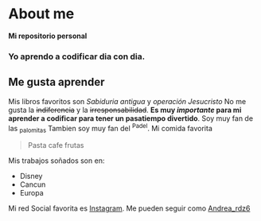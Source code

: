 # About me
**Mi repositorio personal**
### Yo aprendo a codificar dia con dia.
## Me gusta aprender
Mis libros favoritos son *Sabiduria antigua* y *operación Jesucristo*
No me gusta la ~~indiferencia~~ y la ~~irresponsabilidad~~.
**Es muy _importante_ para mi aprender a codificar para tener un pasatiempo divertido**.
Soy muy fan de las <sub>palomitas</sub>
Tambien soy muy fan del <sup>Padel</sup>.
Mi comida favorita
> Pasta
> cafe
> frutas

Mis trabajos soñados son en:
* Disney
* Cancun
* Europa

Mi red Social favorita es [Instagram](https://www.instagram.com).
Me pueden seguir como [Andrea_rdz6](https://www.instagram.com/andrea_rdz6?utm_source=ig_web_button_share_sheet&igsh=ZDNlZDc0MzIxNw==)
